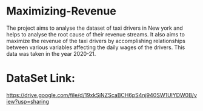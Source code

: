 # Maximizing-Revenue
The project aims to analyse the dataset of taxi drivers in New york and helps to analyse the root cause of their revenue streams. It also aims to maximize the revenue of the taxi drivers by accomplishing relationships between various variables affecting the daily wages of the drivers. This data was taken in the year 2020-21.

# DataSet Link:
https://drive.google.com/file/d/19xkSjNZScaBCH6pS4nj940SW1UlYDW0B/view?usp=sharing
